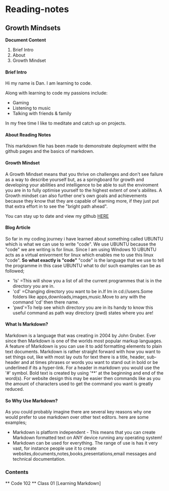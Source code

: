 # Reading-notes

## Growth Mindsets

**Document Content**

1. Brief Intro
2. About
3. Growth Mindset

#### Brief Intro
Hi my name is Dan. I am learning to code. 

Along with learning to code my passions include:
- Gaming
- Listening to music
- Talking with friends & family

In my free time I like to meditate and catch up on projects.

#### About Reading Notes
This markdown file has been made to demonstrate deployment witht the github pages and the basics of markdown.

#### Growth Mindset
A Growth Mindset means that you thrive on challenges and don't see failure as a way to describe yourself but, as a springboard for growth and developing your abilities and intelligence to be able to suit the enviroment you are in to fully optimise yourself to the highest extent of one's abilites. A Growth mindset can also further one's own goals and achievements because they know that they are capable of learning more, if they just put that extra effort in to see the "bright path ahead".

You can stay up to date and view my github [HERE](https://github.com/iTannnk)

#### Blog Article
So far in my coding journey i have learned about something called UBUNTU which is what we can use to write "code". We use UBUNTU because the "code" we are writing is for linux. Since I am using Windows 10 UBUNTU acts as a virtual enivorment for linux which enables me to use this linux "code". 
**So what exactly is "code"** 
"code" is the language that we use to tell the programme in this case UBUNTU what to do! such examples can be as followed; 
- 'ls' =This will show you a list of all the current programmes that is in the directory you are in.
- 'cd' =Changing directory you want to be in.If Im in cd://users.Some folders like apps,downloads,images,music.Move to any with the command 'cd' then there name.
- 'pwd'=To help see which directory you are in its handy to know this useful command as path way directory (pwd) states where you are!

#### What Is Markdown?
Markdown is a language that was creating in 2004 by John Gruber. Ever since then Markdown is one of the worlds most popular markup languages. A feature of Markdown is you can use it to add formatting elements to plain text documents. Markdown is rather straight forward with how you want to set things out, like with most lay outs for text there is a title, header, sub-header and at times phrases or words you want to stand out in bold or be underlined if its a hyper-link.
For a header in markdown you would use the '#' symbol. Bold text is created by using '**' at the beginning and end of the word(s). For website design this may be easier then commands like <head><head/> as you the amount of characters used to get the command you want is greatly reduced.

#### So Why Use Markdown?
 As you could probably imagine there are several key reasons why one would prefer to use markdown over other text editors. here are some examples;
- Markdown is platform independent - This means that you can create Markdown formatted text on ANY device running any operating system!
- Markdown can be used for everything. The range of use is has it very vast, for instance people use it to create websites,documents,notes,books,presentations,email messages and technical documentation.

### Contents 
** Code 102 **
Class 01 [Learning Markdown]



 
